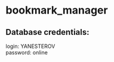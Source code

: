 # bookmark_manager
<h2>Database credentials:</h2>
login: YANESTEROV <br>
password: online <br>

<br>

